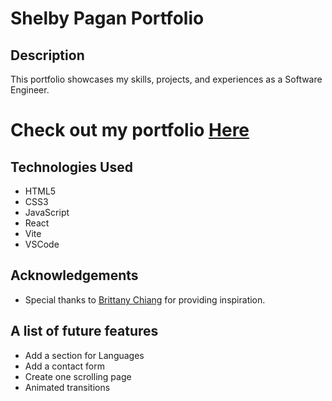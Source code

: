 # Shelby Pagan Portfolio

## Description

This portfolio showcases my skills, projects, and experiences as a Software Engineer.

# Check out my portfolio [Here](https://shelbypagan.netlify.app/)

## Technologies Used
- HTML5
- CSS3
- JavaScript
- React
- Vite
- VSCode

## Acknowledgements
- Special thanks to [Brittany Chiang](https://github.com/bchiang7) for providing inspiration.

## A list of future features
- Add a section for Languages
- Add a contact form
- Create one scrolling page
- Animated transitions